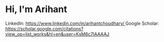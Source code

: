 # Hi, I'm Arihant

LinkedIn: [https://www.linkedin.com/in/arihantchoudhary/ ](url)
Google Scholar: [https://scholar.google.com/citations?view_op=list_works&hl=en&user=KsM6c7IAAAAJ ](url)
